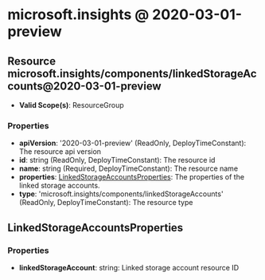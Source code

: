 # microsoft.insights @ 2020-03-01-preview

## Resource microsoft.insights/components/linkedStorageAccounts@2020-03-01-preview
* **Valid Scope(s)**: ResourceGroup
### Properties
* **apiVersion**: '2020-03-01-preview' (ReadOnly, DeployTimeConstant): The resource api version
* **id**: string (ReadOnly, DeployTimeConstant): The resource id
* **name**: string (Required, DeployTimeConstant): The resource name
* **properties**: [LinkedStorageAccountsProperties](#linkedstorageaccountsproperties): The properties of the linked storage accounts.
* **type**: 'microsoft.insights/components/linkedStorageAccounts' (ReadOnly, DeployTimeConstant): The resource type

## LinkedStorageAccountsProperties
### Properties
* **linkedStorageAccount**: string: Linked storage account resource ID

